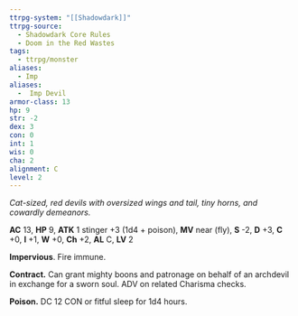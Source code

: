 ```yaml
---
ttrpg-system: "[[Shadowdark]]"
ttrpg-source:
  - Shadowdark Core Rules
  - Doom in the Red Wastes
tags:
  - ttrpg/monster
aliases:
  - Imp
aliases:
  -  Imp Devil
armor-class: 13
hp: 9
str: -2
dex: 3
con: 0
int: 1
wis: 0
cha: 2
alignment: C
level: 2
---
```


_Cat-sized, red devils with oversized wings and tail, tiny horns, and cowardly demeanors._

**AC** 13, **HP** 9, **ATK** 1 stinger +3 (1d4 + poison), **MV** near (fly), **S** -2, **D** +3, **C** +0, **I** +1, **W** +0, **Ch** +2, **AL** C, **LV** 2

**Impervious**. Fire immune. 

**Contract.** Can grant mighty boons and patronage on behalf of an archdevil in exchange for a sworn soul. ADV on related Charisma checks. 

**Poison.** DC 12 CON or fitful sleep for 1d4 hours.

